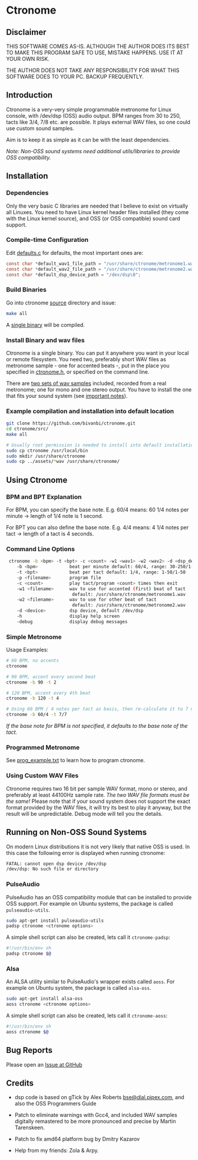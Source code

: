 # Ctronome
## Disclaimer
THIS SOFTWARE COMES AS-IS. ALTHOUGH THE AUTHOR DOES ITS BEST TO MAKE
THIS PROGRAM SAFE TO USE, MISTAKE HAPPENS. USE IT AT YOUR OWN RISK.

THE AUTHOR DOES NOT TAKE ANY RESPONSIBILITY FOR WHAT THIS SOFTWARE
DOES TO YOUR PC. BACKUP FREQUENTLY.

## Introduction
Ctronome is a very-very simple programmable metronome for Linux console,
with /dev/dsp (OSS) audio output. BPM ranges from 30 to 250, tacts like 3/4, 7/8
etc. are possible. It plays external WAV files, so one could use custom
sound samples.

Aim is to keep it as simple as it can be with the least dependencies.

*Note: Non-OSS sound systems need additional utils/libraries to 
provide OSS compatibility.*


## Installation
### Dependencies
Only the very basic C libraries are needed that I believe to exist
on virtually all Linuxes. You need to have Linux kernel header
files installed (they come with the Linux kernel source), and OSS
(or OSS compatible) sound card support.

### Compile-time Configuration
Edit [defaults.c](src/defaults.c) for defaults, the most important ones are:
   ```c
   const char *default_wav1_file_path = "/usr/share/ctronome/metronome1.wav\0";
   const char *default_wav2_file_path = "/usr/share/ctronome/metronome2.wav\0";
   const char *default_dsp_device_path = "/dev/dsp\0";
   ```
 
### Build Binaries
Go into ctronome [source](src) directory and issue:
```bash
make all
```
A [single binary](src/ctronome) will be compiled.

### Install Binary and wav files
Ctronome is a single binary. You can put it anywhere you want in
your local or remote filesystem. You need two, preferably short
WAV files as metronome sample - one for accented beats -, 
put in the place you specified in [ctronome.h](src/ctronome.h), or specified on the command line.

There are [two sets of wav samples](assets) included, recorded from a real metronome;
one for mono and one stereo output. You have to install the one that fits your sound
system (see [important notes](docs/important_notes.md)).

### Example compilation and installation into default location
```bash
git clone https://github.com/bivanbi/ctronome.git
cd ctronome/src/
make all

# Usually root permission is needed to install into default installation
sudo cp ctronome /usr/local/bin
sudo mkdir /usr/share/ctronome
sudo cp ../assets/*wav /usr/share/ctronome/
```

## Using Ctronome
### BPM and BPT Explanation
For BPM, you can specify the base note. E.g. 60/4 means:
60 1/4 notes per minute -> length of 1/4 note is 1 second.

For BPT you can also define the base note. E.g. 4/4 means:
4 1/4 notes per tact -> length of a tact is 4 seconds.

### Command Line Options
```bash
 ctronome -b <bpm> -t <bpt> -c <count> -w1 <wav1> -w2 <wav2> -d <dsp_device> -p <program> -h -v
    -b <bpm>            beat per minute default: 60/4, range: 30-250/1-20
    -t <bpt>            beat per tact default: 1/4, range: 1-50/1-50
    -p <filename>       program file
    -c <count>          play tact/program <count> times then exit
    -w1 <filename>      wav to use for accented (first) beat of tact
                         default: /usr/share/ctronome/metronome1.wav
    -w2 <filename>      wav to use for other beat of tact
                         default: /usr/share/ctronome/metronome2.wav
    -d <device>         dsp device, default /dev/dsp
    -h                  display help screen
    -debug              display debug messages
```

### Simple Metronome
Usage Examples:
```bash
# 60 BPM, no accents
ctronome

# 90 BPM, accent every second beat
ctronome -b 90 -t 2

# 120 BPM, accent every 4th beat
ctronome -b 120 -t 4

# Using 60 BPM / 4 notes per tact as basis, then re-calculate it to 7 notes per tact, accent ever 7th beat
ctronome -b 60/4 -t 7/7 
```

*If the base note for BPM is not specified, it defaults to the base note
of the tact.*

### Programmed Metronome

See [prog_example.txt](docs/prog_example.txt) to learn how to program ctronome.

### Using Custom WAV Files
Ctronome requires two 16 bit per sample WAV format, mono or stereo, and preferably
at least 44100Hz sample rate. *The two WAV file formats must be the same!*
Please note that if your sound system does not support the exact format
provided by the WAV files, it will try its best to play it anyway, but
the result will be unpredictable. Debug mode will tell you the details.


## Running on Non-OSS Sound Systems
On modern Linux distributions it is not very likely that native OSS is used.
In this case the following error is displayed when running ctronome:
```bash
FATAL: cannot open dsp device /dev/dsp
/dev/dsp: No such file or directory
```

### PulseAudio
PulseAudio has an OSS compatibility module that can be installed to provide
OSS support. For example on Ubuntu systems, the package is called `pulseaudio-utils`.
```bash
sudo apt-get install pulseaudio-utils
padsp ctronome <ctronome options>
```

A simple shell script can also be created, lets call it `ctronome-padsp`:
```sh
#!/usr/bin/env sh
padsp ctronome $@
```

### Alsa
An ALSA utility similar to PulseAudio's wrapper exists called `aoss`.
For example on Ubuntu system, the package is called `alsa-oss`.

```bash
sudo apt-get install alsa-oss
aoss ctronome <ctronome options>
```

A simple shell script can also be created, lets call it `ctronome-aoss`:
```sh
#!/usr/bin/env sh
aoss ctronome $@
```

## Bug Reports
Please open an [Issue at GitHub](https://github.com/bivanbi/ctronome/issues)

## Credits
* dsp code is based on gTick by Alex Roberts <bse@dial.pipex.com>,
  and also the OSS Programmers Guide

* Patch to eliminate warnings with Gcc4, and included WAV samples digitally
  remastered to be more pronounced and precise by Martin Tarenskeen.

* Patch to fix amd64 platform bug by Dmitry Kazarov
 
* Help from my friends: Zola & Arpy.

